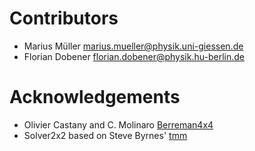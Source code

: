 # Contributors

- Marius Müller <marius.mueller@physik.uni-giessen.de>
- Florian Dobener <florian.dobener@physik.hu-berlin.de>

# Acknowledgements

- Olivier Castany and C. Molinaro [Berreman4x4](https://github.com/Berreman4x4/Berreman4x4)
- Solver2x2 based on Steve Byrnes' [tmm](https://github.com/sbyrnes321/tmm)